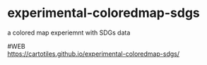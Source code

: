 # experimental-coloredmap-sdgs
a colored map experiemnt with SDGs data



#WEB  
https://cartotiles.github.io/experimental-coloredmap-sdgs/  